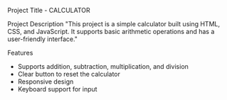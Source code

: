 Project Title - CALCULATOR

Project Description
"This project is a simple calculator built using HTML, CSS, and JavaScript. It supports basic arithmetic operations and has a user-friendly interface."

Features
- Supports addition, subtraction, multiplication, and division
- Clear button to reset the calculator
- Responsive design
- Keyboard support for input
